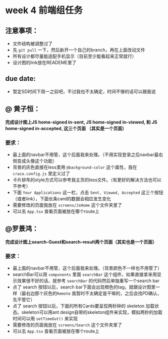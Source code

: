 # week 4 前端组任务

## 注意事项：
- 文件结构被调整过了
- 先 ```git pull``` 一下，然后新开一个自己的branch，再在上面改动文件
- 所有设计都尽量能适配手机显示（目前至少能看起来正常就行）
- 设计图的link放在READEME里了

## due date:
- 暂定SD时间下周一之前吧，不过我也不太确定，时间不够的话可以跟我说

## @ 黄子恒：
**完成设计图上JS home-signed in-sent, JS home-signed in-viewed, 和 JS home-signed in-accepted, 这三个页面 （其实是一个页面）**
### 要求：
- 最上面的navbar不用管，这个后面我来处理。（不用实现登录之后navbar最右侧变成头像这个功能）
- 背景的灰色直接在less里用 ```@background-color``` 这个属性，我在 ```craco.config.js``` 里定义过了
- 卡片排布的style方式可以参考我主页的less文件。（有更好的解决方法也可以不参考）
- 下面 ```Your Applications``` 这一栏，点击 ```Sent, Viewed, Accepted``` 这三个按钮（或者link），下面长条card的数据会相应发生变化
- 需要修改的页面我放在 ```screens/JsHome``` 这个文件夹里了
- 可以去 ```App.tsx``` 查看页面被放在哪个route上

## @罗景鸿：
**完成设计图上search-Guest和search-result两个页面（其实也是一个页面）**
### 要求：
- 最上面的navbar不用管，这个后面我来处理。（背景颜色不一样也不用管了）
- searchBar可以用 ```components``` 里面 ```searchBar``` 这个组件，如果直接拿来用显示效果很不好的话，就参考 ```searchBar``` 的代码然后单独重写一个search bar
- 点了 search 按钮以后，search bar下面会出现橙色的tag，就跟设计图里一样（最右边那个灰色的```Remote``` 我暂时不太确定是干嘛的，之后会找PD确认，先不管它）
- 点了 search 按钮以后，下面的所有Cards要呈现两秒钟的 skeleton 加载状态。skeleton可以用ant design自带的skeleton组件来实现，模拟两秒的加载时间可以用 ```setTimeOut()``` 来实现
- 需要修改的页面我放在 ```screens/Search``` 这个文件夹里了
- 可以去 ```App.tsx``` 查看页面被放在哪个route上